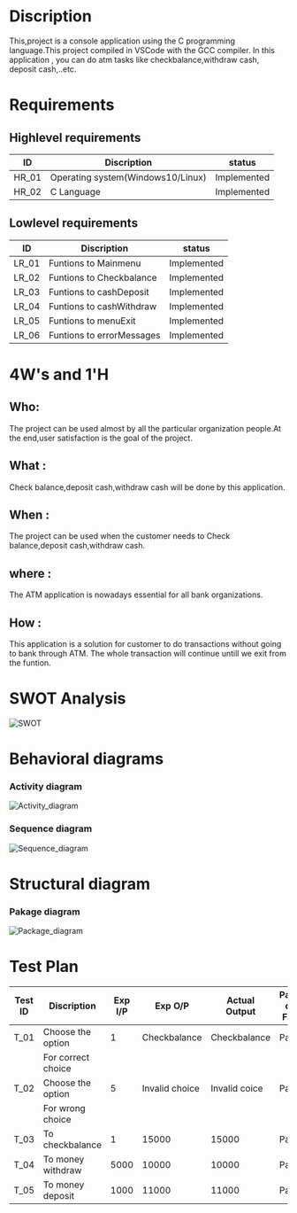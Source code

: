 # Discription
This,project is a console application using the C programming language.This project compiled in VSCode with the GCC compiler. In this application , you can do atm tasks like checkbalance,withdraw cash, deposit cash,..etc.

# Requirements
## Highlevel requirements
|  ID  |             Discription           |    status   |
|------|-----------------------------------|-------------|
|HR_01 | Operating system(Windows10/Linux) | Implemented |
|HR_02 | C Language                        | Implemented |

## Lowlevel requirements
|  ID  |             Discription           |    status   |
|------|-----------------------------------|-------------|
|LR_01 | Funtions to Mainmenu              | Implemented |
|LR_02 | Funtions to Checkbalance          | Implemented |
|LR_03 | Funtions to cashDeposit           | Implemented |
|LR_04 | Funtions to cashWithdraw          | Implemented |
|LR_05 | Funtions to menuExit              | Implemented |
|LR_06 | Funtions to errorMessages         | Implemented |

# 4W's and 1'H
## Who:
The project can be used almost by all the particular organization people.At the end,user satisfaction is the goal of the project.
## What :
Check balance,deposit cash,withdraw cash will be done by this application.
## When :
The project can be used when the customer needs to Check balance,deposit cash,withdraw cash.
## where :
The ATM application is nowadays essential for all bank organizations.
## How :
This application is a solution for customer to do transactions without going to bank through ATM. The whole transaction will continue untill we exit from the funtion.

# SWOT Analysis
![SWOT](https://user-images.githubusercontent.com/98832647/153263916-504abb3a-06cc-424e-bae8-a3f5c846d925.jpg)

# Behavioral diagrams
### Activity diagram

![Activity_diagram](https://user-images.githubusercontent.com/98832647/153596713-4aab17c6-5ea2-42d9-90ed-6fc72eb743fb.png)

### Sequence diagram
![Sequence_diagram](https://user-images.githubusercontent.com/98832647/153597386-f6cc76a8-49e9-4c20-a1e1-6b6d2b42c41a.png)

# Structural diagram
### Pakage diagram
![Package_diagram](https://user-images.githubusercontent.com/98832647/153702110-9775b13e-bdb8-4e3d-a6bf-1808ca07442f.png)


# Test Plan

|Test ID |   Discription      | Exp I/P |  Exp O/P     | Actual Output | Pass or Fail  |
|--------|--------------------|---------|--------------|---------------|---------------|
|  T_01  |  Choose the option |    1    |Checkbalance  |Checkbalance   |     Pass      |
|        | For correct choice |         |              |               |               |
|  T_02  |  Choose the option |   5     |Invalid choice| Invalid coice |     Pass      |
|        | For wrong choice   |         |              |               |               |
|  T_03  | To checkbalance    |   1     |    15000     |   15000       |     Pass      |
|  T_04  | To money withdraw  |  5000   |    10000     |   10000       |     Pass      |
|  T_05  | To money deposit   |  1000   |    11000     |   11000       |     Pass      |
